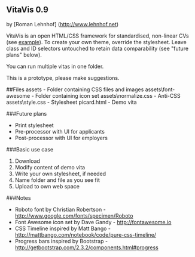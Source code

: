 VitaVis 0.9
-----------

by [Roman Lehnhof] (http://www.lehnhof.net)

VitaVis is an open HTML/CSS framework for standardised, non-linear CVs (see [example](http://lehnhof.net/vitavis/picard/cv.html)). To create your own theme, override the stylesheet. Leave class and ID selectors untouched to retain data comparability (see "future plans" below).

You can run multiple vitas in one folder.

This is a prototype, please make suggestions.

##Files
    assets               - Folder containing CSS files and images
	assets\font-awesome  - Folder containing icon set
	assets\normalize.css - Anti-CSS
	assets\style.css     - Stylesheet
    picard.html          - Demo vita

###Future plans

* Print stylesheet
* Pre-processor with UI for applicants
* Post-processor with UI for employers

###Basic use case

1. Download
2. Modify content of demo vita
3. Write your own stylesheet, if needed
4. Name folder and file as you see fit
5. Upload to own web space

###Notes

* Roboto font by Christian Robertson - http://www.google.com/fonts/specimen/Roboto
* Font Awesome icon set by Dave Gandy - http://fontawesome.io
* CSS Timeline inspired by Matt Bango - http://mattbango.com/notebook/code/pure-css-timeline/
* Progress bars inspired by Bootstrap - http://getbootstrap.com/2.3.2/components.html#progress

